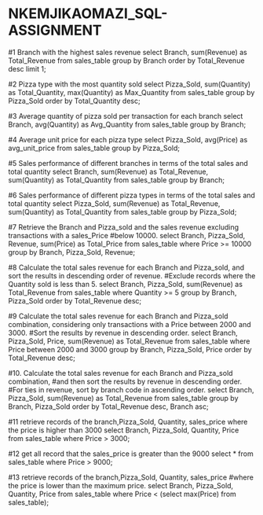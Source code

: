 # NKEMJIKAOMAZI_SQL-ASSIGNMENT
#1 Branch with the highest sales revenue
select Branch, sum(Revenue) as Total_Revenue
from sales_table
group by Branch
order by Total_Revenue desc
limit 1;

#2	Pizza type with the most quantity sold
select Pizza_Sold,
sum(Quantity) as Total_Quantity,
max(Quantity) as Max_Quantity
from sales_table
group by Pizza_Sold
order by Total_Quantity desc;

#3	Average quantity of pizza sold per transaction for each branch
select Branch, avg(Quantity) as Avg_Quantity
from sales_table
group by Branch;


#4	Average unit price for each pizza type
select Pizza_Sold, avg(Price) as avg_unit_price
from sales_table 
group by Pizza_Sold;

#5	Sales performance of different branches in terms of the total sales and total quantity
select Branch, sum(Revenue) as Total_Revenue, sum(Quantity) as Total_Quantity
from sales_table
group by Branch;

#6	Sales performance of different pizza types in terms of the total sales and total quantity
select Pizza_Sold, sum(Revenue) as Total_Revenue, sum(Quantity) as Total_Quantity
from sales_table
group by Pizza_Sold;

#7	Retrieve the Branch and Pizza_sold and the sales revenue excluding transactions with a sales_Price 
#below 10000.
select Branch, Pizza_Sold, Revenue, sum(Price) as Total_Price
from sales_table
where Price >= 10000 
group by Branch, Pizza_Sold, Revenue;

#8	Calculate the total sales revenue for each Branch and Pizza_sold, and sort the results in descending order of revenue. 
#Exclude records where the Quantity sold is less than 5.
select Branch, Pizza_Sold, sum(Revenue) as Total_Revenue
from sales_table
where Quantity >= 5
group by Branch, Pizza_Sold
order by Total_Revenue desc;

#9	Calculate the total sales revenue for each Branch and Pizza_sold combination, considering only transactions with a Price between 2000 and 3000. 
#Sort the results by revenue in descending order.
select Branch, Pizza_Sold, Price, sum(Revenue) as Total_Revenue
from sales_table
where Price between 2000 and 3000
group by Branch, Pizza_Sold, Price
order by Total_Revenue desc;

#10.	Calculate the total sales revenue for each Branch and Pizza_sold combination, 
#and then sort the results by revenue in descending order. 
#For ties in revenue, sort by branch code in ascending order.
select Branch, Pizza_Sold, sum(Revenue) as Total_Revenue
from sales_table
group by Branch, Pizza_Sold
order by Total_Revenue desc, Branch asc;

#11	retrieve records of the branch,Pizza_Sold, Quantity, sales_price where the price is higher than 3000
select Branch, Pizza_Sold, Quantity, Price
from sales_table
where Price > 3000;

#12	get all record that the sales_price is greater than the 9000
select * from sales_table
where Price > 9000;

#13	retrieve records of the branch,Pizza_Sold, Quantity, sales_price 
#where the price is lower than the maximum price.
select Branch, Pizza_Sold, Quantity, Price
from sales_table
where Price < (select max(Price) from sales_table);


